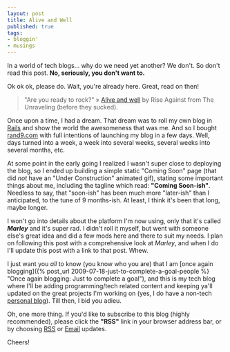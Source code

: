 ```yaml
---
layout: post
title: Alive and Well
published: true
tags:
- bloggin'
- musings
---
```

In a world of tech blogs... why do we need yet another? We don't. So don't read this post. **No, seriously, you don't want to.**

Ok ok ok, please do. Wait, you're already here. Great, read on then!

> "Are you ready to rock?" » [Alive and well](http://tr.im/v1uv "Alive and well by Rise Against") by Rise Against from The Unraveling (before they sucked).

Once upon a time, I had a dream. That dream was to roll my own blog in [Rails](http://www.rubyonrails.org "Ruby on Rails") and show the world the awesomeness that was me. And so I bought [rand9.com](http://www.rand9.com "rand9 Technologies") with full intentions of launching my blog in a few days. Well, days turned into a week, a week into several weeks, several weeks into several months, etc.

At some point in the early going I realized I wasn't super close to deploying the blog, so I ended up building a simple static "Coming Soon" page (that did _not_ have an "Under Construction" animated gif), stating some important things about me, including the tagline which read: **"Coming Soon-ish"**. Needless to say, that "soon-ish" has been much more "later-ish" than I anticipated, to the tune of 9 months-ish. At least, I think it's been that long, maybe longer.

I won't go into details about the platform I'm now using, only that it's called **_Marley_** and it's super rad. I didn't roll it myself, but went with someone else's great idea and did a few mods here and there to suit my needs. I plan on following this post with a comprehensive look at _Marley_, and when I do I'll update this post with a link to that post. Whew.

I just want you _all_ to know (you know who you are) that I am [once again blogging]({% post_url 2009-07-18-just-to-complete-a-goal-people %} "Once again blogging: Just to complete a goal"), and this is my tech blog where I'll be adding programming/tech related content and keeping ya'll updated on the great projects I'm working on (yes, I do have a non-tech [personal blog](http://bjneilsen.wordpress.com "Inspiration & Insight by BJ Neilsen")). Till then, I bid you adieu.

Oh, one more thing. If you'd like to subscribe to this blog (highly recommended), please click the **"RSS"** link in your browser address bar, or by choosing [RSS](http://feeds.feedburner.com/rand9 "Subscribe to our RSS Feed") or [Email](http://feedburner.google.com/fb/a/mailverify?uri=rand9&amp;loc=en_US "Subscribe to Email Updates") updates.

Cheers!

